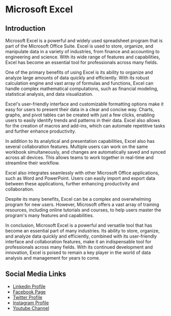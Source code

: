 # Microsoft Excel

## Introduction

Microsoft Excel is a powerful and widely used spreadsheet program that is part of the Microsoft Office Suite. Excel is used to store, organize, and manipulate data in a variety of industries, from finance and accounting to engineering and science. With its wide range of features and capabilities, Excel has become an essential tool for professionals across many fields.

One of the primary benefits of using Excel is its ability to organize and analyze large amounts of data quickly and efficiently. With its robust calculation engine and vast array of formulas and functions, Excel can handle complex mathematical computations, such as financial modeling, statistical analysis, and data visualization.

Excel's user-friendly interface and customizable formatting options make it easy for users to present their data in a clear and concise way. Charts, graphs, and pivot tables can be created with just a few clicks, enabling users to easily identify trends and patterns in their data. Excel also allows for the creation of macros and add-ins, which can automate repetitive tasks and further enhance productivity.

In addition to its analytical and presentation capabilities, Excel also has several collaboration features. Multiple users can work on the same workbook simultaneously, and changes are automatically saved and synced across all devices. This allows teams to work together in real-time and streamline their workflow.

Excel also integrates seamlessly with other Microsoft Office applications, such as Word and PowerPoint. Users can easily import and export data between these applications, further enhancing productivity and collaboration.

Despite its many benefits, Excel can be a complex and overwhelming program for new users. However, Microsoft offers a vast array of training resources, including online tutorials and courses, to help users master the program's many features and capabilities.

In conclusion, Microsoft Excel is a powerful and versatile tool that has become an essential part of many industries. Its ability to store, organize, and analyze data quickly and efficiently, combined with its user-friendly interface and collaboration features, make it an indispensable tool for professionals across many fields. With its continued development and innovation, Excel is poised to remain a key player in the world of data analysis and management for years to come.

Social Media Links
---

* [Linkedin Profile](https://www.linkedin.com/in/shalomshan-selvakumar-423aaa1aa/)
* [Facebook Page](https://web.facebook.com/selvakumar.shalomshan)
* [Twitter Profile](https://mobile.twitter.com/SHALOMSHANS)
* [Instagram Profile](https://www.instagram.com/shalomshanselvakumar/)
* [Youtube Channel](https://www.youtube.com/channel/UCeQfTqz1hxhe_Lt37I2JLDg)